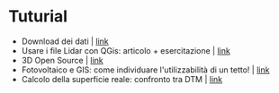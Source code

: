 # Tuturial

- Download dei dati | [link](https://github.com/MaxDragonheart/lidar_cmn/blob/main/notebooks/download.ipynb)
- Usare i file Lidar con QGis: articolo + esercitazione | [link](https://massimilianomoraca.me/blog/gis/usare-i-file-lidar-con-qgis-articolo-esercitazione/)
- 3D Open Source | [link](https://massimilianomoraca.me/blog/gis/3d-open-source/)
- Fotovoltaico e GIS: come individuare l'utilizzabilità di un tetto! | [link](https://massimilianomoraca.me/blog/gis/fotovoltaico-e-gis-come-individuare-lutilizzabilita-di-un-tetto/)
- Calcolo della superficie reale: confronto tra DTM | [link](https://massimilianomoraca.me/blog/gis/calcolo-della-superficie-reale-confronto-tra-dtm/)
